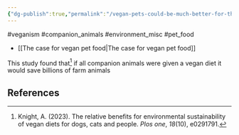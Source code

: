```yaml
---
{"dg-publish":true,"permalink":"/vegan-pets-could-be-much-better-for-the-environment/","created":"2024-03-10T16:27:04.000+00:00","updated":"2025-09-29T00:31:56.930+01:00"}
---
```


#veganism #companion_animals #environment_misc #pet_food 

- [[The case for vegan pet food\|The case for vegan pet food]]

This study found that[^1] if all companion animals were given a vegan diet it would save billions of farm animals
## References

[^1]: Knight, A. (2023). The relative benefits for environmental sustainability of vegan diets for dogs, cats and people. _Plos one_, _18_(10), e0291791.